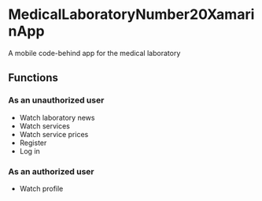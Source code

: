 # MedicalLaboratoryNumber20XamarinApp
A mobile code-behind app for the medical laboratory
## Functions
### As an unauthorized user
* Watch laboratory news
* Watch services
* Watch service prices
* Register
* Log in
### As an authorized user
* Watch profile
